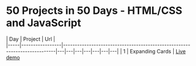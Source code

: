 # 50 Projects in 50 Days - HTML/CSS and JavaScript
| Day | Project         | Url                                                                       |   
|-----|-----------------|---------------------------------------------------------------------------|---|---|---|---|---|---|---|
| 1   | Expanding Cards | [Live demo](https://mohand2.github.io/50DaysJsProjects/Expanding%20Cards)  
            
